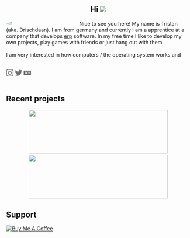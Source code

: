 <h2 align="center">Hi <img src="https://media.giphy.com/media/hvRJCLFzcasrR4ia7z/giphy.gif" width="30px"></h2>

<div>
    <img align="left" style="border-radius: 50%;" width="200px" src="https://avatars0.githubusercontent.com/u/42834596">
</div>

Nice to see you here! My name is Tristan (aka. Drischdaan). I am from germany and currently I am a apprentice at a company that develops <a href="https://en.wikipedia.org/wiki/Enterprise_resource_planning">erp</a> software. In my free time I like to develop my own projects, play games with friends or just hang out with them.
<br>
<br>
I am very interested in how computers / the operating system works and
<br>
<br>

<div align="left">
    <a href="https://www.instagram.com/drischdaan/"><img src="./assets/images/instagram.svg" height="20px"></a>
    <a href="https://twitter.com/drischdaan/"><img src="./assets/images/twitter.svg" height="20px"></a>
    <a href="https://dev.to/drischdaan"><img src="./assets/images/dev-dot-to.svg" height="20px"></a>
</div>
<br>

## Recent projects

<div align="center">
    <a href="https://github.com/Honey-Smart-Home/honey-di">
        <img src="https://stats.drischdaan.vercel.app/api/pin/?username=Honey-Smart-Home&repo=honey-di&show_icons=true&show_owner=true&theme=tokyonight&hide_border=true" width="380px" height="120px">
    </a>
    <a href="https://github.com/Drischdaan/Ray">
        <img src="https://stats.drischdaan.vercel.app/api/pin/?username=Drischdaan&repo=Ray&show_icons=true&show_owner=true&theme=tokyonight&hide_border=true" width="380px" height="120px">
    </a>
</div>


## Support

<div>
    <a href="https://www.buymeacoffee.com/Drischdaan" target="_blank">
        <img src="https://cdn.buymeacoffee.com/buttons/v2/default-orange.png" alt="Buy Me A Coffee" height="40" width="170" />
    </a>
</div>